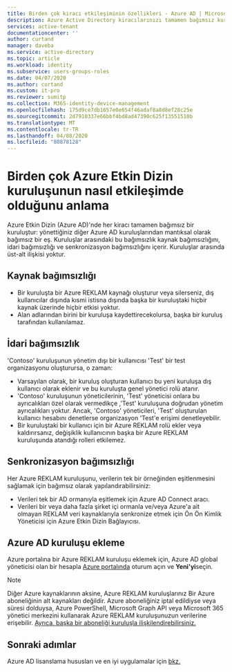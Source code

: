 ```yaml
---
title: Birden çok kiracı etkileşiminin özellikleri - Azure AD | Microsoft Dokümanlar
description: Azure Active Directory kiracılarınızı tamamen bağımsız kuruluşlar olarak anlama
services: active-tenant
documentationcenter: ''
author: curtand
manager: daveba
ms.service: active-directory
ms.topic: article
ms.workload: identity
ms.subservice: users-groups-roles
ms.date: 04/07/2020
ms.author: curtand
ms.custom: it-pro
ms.reviewer: sumitp
ms.collection: M365-identity-device-management
ms.openlocfilehash: 175d9ce7db1657e0e654f46adaf8a8d8ef28c25e
ms.sourcegitcommit: 2d7910337e66bbf4bd8ad47390c625f13551510b
ms.translationtype: MT
ms.contentlocale: tr-TR
ms.lasthandoff: 04/08/2020
ms.locfileid: "80878128"
---
```

# <a name="understand-how-multiple-azure-active-directory-organizations-interact"></a>Birden çok Azure Etkin Dizin kuruluşunun nasıl etkileşimde olduğunu anlama

Azure Etkin Dizin (Azure AD)'nde her kiracı tamamen bağımsız bir kuruluştur: yönettiğiniz diğer Azure AD kuruluşlarından mantıksal olarak bağımsız bir eş. Kuruluşlar arasındaki bu bağımsızlık kaynak bağımsızlığını, idari bağımsızlığı ve senkronizasyon bağımsızlığını içerir. Kuruluşlar arasında üst-alt ilişkisi yoktur.

## <a name="resource-independence"></a>Kaynak bağımsızlığı

* Bir kuruluşta bir Azure REKLAM kaynağı oluşturur veya silerseniz, dış kullanıcılar dışında kısmi istisna dışında başka bir kuruluştaki hiçbir kaynak üzerinde hiçbir etkisi yoktur.
* Alan adlarından birini bir kuruluşa kaydettirecekolursa, başka bir kuruluş tarafından kullanılamaz.

## <a name="administrative-independence"></a>İdari bağımsızlık

'Contoso' kuruluşunun yönetim dışı bir kullanıcısı 'Test' bir test organizasyonu oluşturursa, o zaman:

* Varsayılan olarak, bir kuruluş oluşturan kullanıcı bu yeni kuruluşa dış kullanıcı olarak eklenir ve bu kuruluşta genel yönetici rolü atanır.
* 'Contoso' kuruluşunun yöneticilerinin, 'Test' yöneticisi onlara bu ayrıcalıkları özel olarak vermedikçe ,'Test' kuruluşuna doğrudan yönetim ayrıcalıkları yoktur. Ancak, 'Contoso' yöneticileri, 'Test' oluşturulan kullanıcı hesabını denetlerse organizasyon 'Test'e erişimi denetleyebilir.
* Bir kuruluştaki bir kullanıcı için bir Azure REKLAM rolü ekler veya kaldırırsanız, değişiklik kullanıcının başka bir Azure REKLAM kuruluşunda atandığı rolleri etkilemez.

## <a name="synchronization-independence"></a>Senkronizasyon bağımsızlığı

Her Azure REKLAM kuruluşunu, verilerin tek bir örneğinden eşitlenmesini sağlamak için bağımsız olarak yapılandırabilirsiniz:

* Verileri tek bir AD ormanıyla eşitlemek için Azure AD Connect aracı.
* Verileri bir veya daha fazla şirket içi ormanla ve/veya Azure'a ait olmayan REKLAM veri kaynaklarıyla senkronize etmek için Ön Ön Kimlik Yöneticisi için Azure Etkin Dizin Bağlayıcısı.

## <a name="add-an-azure-ad-organization"></a>Azure AD kuruluşu ekleme

Azure portalına bir Azure REKLAM kuruluşu eklemek için, Azure AD global yöneticisi olan bir hesapla [Azure portalında](https://portal.azure.com) oturum açın ve **Yeni'yi**seçin.

> [!NOTE]
> Diğer Azure kaynaklarının aksine, Azure REKLAM kuruluşlarınız Bir Azure aboneliğinin alt kaynakları değildir. Azure aboneliğiniz iptal edildiyse veya süresi dolduysa, Azure PowerShell, Microsoft Graph API veya Microsoft 365 yönetici merkezini kullanarak Azure REKLAM kuruluşunuzun verilerine erişebilir. [Ayrıca, başka bir aboneliği kuruluşla ilişkilendirebilirsiniz.](../fundamentals/active-directory-how-subscriptions-associated-directory.md)
>

## <a name="next-steps"></a>Sonraki adımlar

Azure AD lisanslama hususları ve en iyi uygulamalar için [bkz.](../fundamentals/active-directory-licensing-whatis-azure-portal.md)
